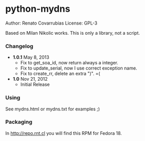 python-mydns
========

Author: Renato Covarrubias
License: GPL-3

Based on Milan Nikolic works. This is only a library, not a script.

### Changelog
- **1.0.1** May  8, 2013
  * Fix to get_soa_id, now return always a integer.
  * Fix to update_serial, now I use correct exception name.
  * Fix to create_rr, delete an extra ")". =(
- **1.0** Nov 21, 2012
  * Initial Release

### Using

  See mydns.html or mydns.txt for examples ;)
  
### Packaging

  In http://repo.rnt.cl you will find this RPM for Fedora 18.
